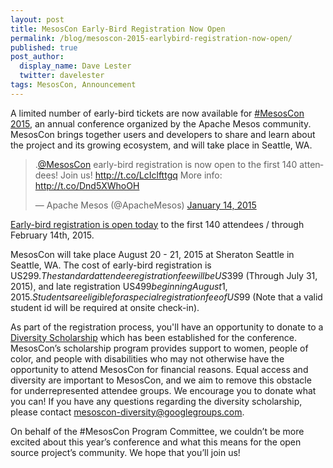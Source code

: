 ```yaml
---
layout: post
title: MesosCon Early-Bird Registration Now Open
permalink: /blog/mesoscon-2015-earlybird-registration-now-open/
published: true
post_author:
  display_name: Dave Lester
  twitter: davelester
tags: MesosCon, Announcement
---
```


A limited number of early-bird tickets are now available for [#MesosCon 2015](http://mesoscon.org), an annual conference organized by the Apache Mesos community. MesosCon brings together users and developers to share and learn about the project and its growing ecosystem, and will take place in Seattle, WA.

<blockquote class="twitter-tweet" lang="en"><p>.<a href="https://twitter.com/mesoscon">@MesosCon</a> early-bird registration is now open to the first 140 attendees! Join us! <a href="http://t.co/LcIclfttgq">http://t.co/LcIclfttgq</a> More info: <a href="http://t.co/Dnd5XWhoOH">http://t.co/Dnd5XWhoOH</a></p>&mdash; Apache Mesos (@ApacheMesos) <a href="https://twitter.com/ApacheMesos/status/555445970595368960">January 14, 2015</a></blockquote> <script async src="//platform.twitter.com/widgets.js" charset="utf-8"></script>

[Early-bird registration is open today](http://events.linuxfoundation.org/events/mesoscon/attend/register) to the first 140 attendees / through February 14th, 2015.

MesosCon will take place August 20 - 21, 2015 at Sheraton Seattle in Seattle, WA. The cost of early-bird registration is US$299. The standard attendee registration fee will be US$399 (Through July 31, 2015), and late registration US$499 beginning August 1, 2015. Students are eligible for a special registration fee of US$99 (Note that a valid student id will be required at onsite check-in).

As part of the registration process, you'll have an opportunity to donate to a [Diversity Scholarship](http://events.linuxfoundation.org/events/mesoscon/attend/scholarship) which has been established for the conference. MesosCon’s scholarship program provides support to women, people of color, and people with disabilities who may not otherwise have the opportunity to attend MesosCon for financial reasons. Equal access and diversity are important to MesosCon, and we aim to remove this obstacle for underrepresented attendee groups. We encourage you to donate what you can! If you have any questions regarding the diversity scholarship, please contact [mesoscon-diversity@googlegroups.com](mailto:mesoscon-diversity@googlegroups.com).

On behalf of the #MesosCon Program Committee, we couldn’t be more excited about this year’s conference and what this means for the open source project’s community. We hope that you’ll join us!